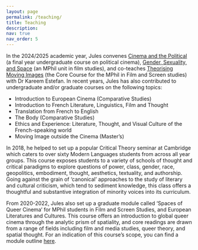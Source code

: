 ```yaml
---
layout: page
permalink: /teaching/
title: Teaching
description:
nav: true
nav_order: 5
---
```


In the 2024/2025 academic year, Jules convenes [Cinema and the Political](https://www.mmll.cam.ac.uk/cs7) (a final year undergraduate course on political cinema), [Gender, Sexuality, and Space](https://www.film.cam.ac.uk/mphil/modules/) (an MPhil unit in film studies), and co-teaches [Theorising Moving Images](https://www.film.cam.ac.uk/mphil/core/) (the Core Course for the MPhil in Film and Screen studies) with Dr Kareem Estefan.
In recent years, Jules has also contributed to undergraduate and/or graduate courses on the following topics:
* Introduction to European Cinema (Comparative Studies)
* Introduction to French Literature, Linguistics, Film and Thought
* Translation from French to English
* The Body (Comparative Studies)
* Ethics and Experience: Literature, Thought, and Visual Culture of the French-speaking world
* Moving Image outside the Cinema (Master’s)

In 2018, he helped to set up a popular Critical Theory seminar at Cambridge which caters to over sixty Modern Languages students from across all year groups. This course exposes students to a variety of schools of thought and critical paradigms to explore questions of power, class, gender, race, geopolitics, embodiment, thought, aesthetics, textuality, and authorship. Going against the grain of ‘canonical’ approaches to the study of literary and cultural criticism, which tend to sediment knowledge, this class offers a thoughtful and substantive integration of minority voices into its curriculum.

From 2020-2022, Jules also set up a graduate module called ‘Spaces of Queer Cinema‘ for MPhil students in Film and Screen Studies, and European Literatures and Cultures. This course offers an introduction to global queer cinema through the analytic prism of spatiality, and core readings are drawn from a range of fields including film and media studies, queer theory, and spatial thought. For an indication of this course’s scope, you can find a module outline [here](https://www.mmll.cam.ac.uk/fss-queer).
